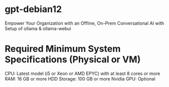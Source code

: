 # gpt-debian12
Empower Your Organization with an Offline, On-Prem Conversational AI with Setup of ollama &amp;  ollama-webui 

# Required Minimum System Specifications (Physical or VM)
CPU: Latest model (i5 or Xeon or AMD EPYC) with at least 8 cores or more
RAM: 16 GB or more
HDD Storage: 100 GB or more
Nvidia GPU: Optional
